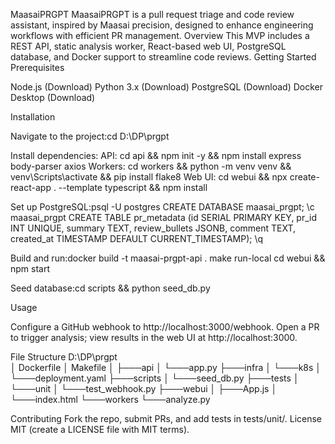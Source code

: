 MaasaiPRGPT
MaasaiPRGPT is a pull request triage and code review assistant, inspired by Maasai precision, designed to enhance engineering workflows with efficient PR management.
Overview
This MVP includes a REST API, static analysis worker, React-based web UI, PostgreSQL database, and Docker support to streamline code reviews.
Getting Started
Prerequisites

Node.js (Download)
Python 3.x (Download)
PostgreSQL (Download)
Docker Desktop (Download)

Installation

Navigate to the project:cd D:\DP\prgpt


Install dependencies:
API: cd api && npm init -y && npm install express body-parser axios
Workers: cd workers && python -m venv venv && venv\Scripts\activate && pip install flake8
Web UI: cd webui && npx create-react-app . --template typescript && npm install


Set up PostgreSQL:psql -U postgres
CREATE DATABASE maasai_prgpt;
\c maasai_prgpt
CREATE TABLE pr_metadata (id SERIAL PRIMARY KEY, pr_id INT UNIQUE, summary TEXT, review_bullets JSONB, comment TEXT, created_at TIMESTAMP DEFAULT CURRENT_TIMESTAMP);
\q


Build and run:docker build -t maasai-prgpt-api .
make run-local
cd webui && npm start


Seed database:cd scripts && python seed_db.py



Usage

Configure a GitHub webhook to http://localhost:3000/webhook.
Open a PR to trigger analysis; view results in the web UI at http://localhost:3000.

File Structure
D:\DP\prgpt\
│   Dockerfile
│   Makefile
│
├───api
│   └───app.py
├───infra
│   └───k8s
│       └───deployment.yaml
├───scripts
│   └───seed_db.py
├───tests
│   └───unit
│       └───test_webhook.py
├───webui
│   ├───App.js
│   └───index.html
└───workers
    └───analyze.py

Contributing
Fork the repo, submit PRs, and add tests in tests/unit/.
License
MIT (create a LICENSE file with MIT terms).